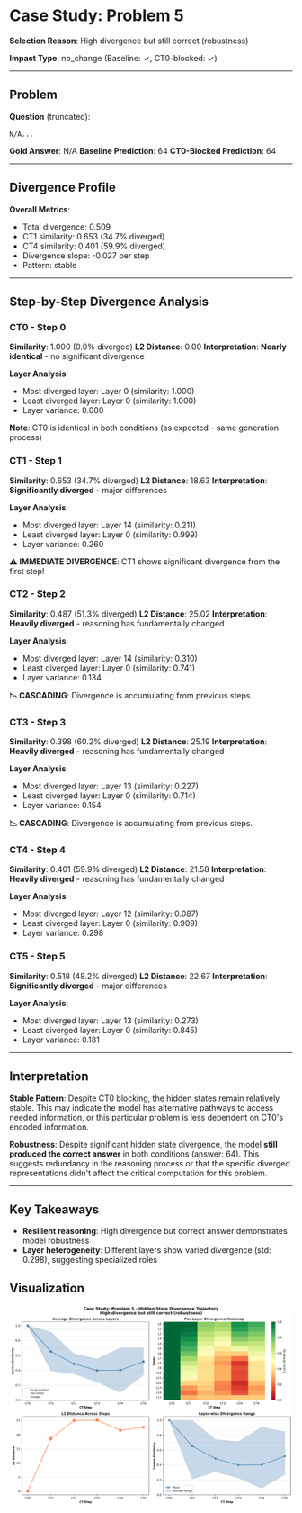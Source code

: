 # Case Study: Problem 5

**Selection Reason**: High divergence but still correct (robustness)

**Impact Type**: no_change (Baseline: ✓, CT0-blocked: ✓)

---

## Problem

**Question** (truncated):
```
N/A...
```

**Gold Answer**: N/A
**Baseline Prediction**: 64
**CT0-Blocked Prediction**: 64

---

## Divergence Profile

**Overall Metrics**:
- Total divergence: 0.509
- CT1 similarity: 0.653 (34.7% diverged)
- CT4 similarity: 0.401 (59.9% diverged)
- Divergence slope: -0.027 per step
- Pattern: stable

---

## Step-by-Step Divergence Analysis

### CT0 - Step 0

**Similarity**: 1.000 (0.0% diverged)
**L2 Distance**: 0.00
**Interpretation**: **Nearly identical** - no significant divergence

**Layer Analysis**:
- Most diverged layer: Layer 0 (similarity: 1.000)
- Least diverged layer: Layer 0 (similarity: 1.000)
- Layer variance: 0.000

**Note**: CT0 is identical in both conditions (as expected - same generation process)

### CT1 - Step 1

**Similarity**: 0.653 (34.7% diverged)
**L2 Distance**: 18.63
**Interpretation**: **Significantly diverged** - major differences

**Layer Analysis**:
- Most diverged layer: Layer 14 (similarity: 0.211)
- Least diverged layer: Layer 0 (similarity: 0.999)
- Layer variance: 0.260

**⚠️ IMMEDIATE DIVERGENCE**: CT1 shows significant divergence from the first step!

### CT2 - Step 2

**Similarity**: 0.487 (51.3% diverged)
**L2 Distance**: 25.02
**Interpretation**: **Heavily diverged** - reasoning has fundamentally changed

**Layer Analysis**:
- Most diverged layer: Layer 14 (similarity: 0.310)
- Least diverged layer: Layer 0 (similarity: 0.741)
- Layer variance: 0.134

**📉 CASCADING**: Divergence is accumulating from previous steps.

### CT3 - Step 3

**Similarity**: 0.398 (60.2% diverged)
**L2 Distance**: 25.19
**Interpretation**: **Heavily diverged** - reasoning has fundamentally changed

**Layer Analysis**:
- Most diverged layer: Layer 13 (similarity: 0.227)
- Least diverged layer: Layer 0 (similarity: 0.714)
- Layer variance: 0.154

**📉 CASCADING**: Divergence is accumulating from previous steps.

### CT4 - Step 4

**Similarity**: 0.401 (59.9% diverged)
**L2 Distance**: 21.58
**Interpretation**: **Heavily diverged** - reasoning has fundamentally changed

**Layer Analysis**:
- Most diverged layer: Layer 12 (similarity: 0.087)
- Least diverged layer: Layer 0 (similarity: 0.909)
- Layer variance: 0.298

### CT5 - Step 5

**Similarity**: 0.518 (48.2% diverged)
**L2 Distance**: 22.67
**Interpretation**: **Significantly diverged** - major differences

**Layer Analysis**:
- Most diverged layer: Layer 13 (similarity: 0.273)
- Least diverged layer: Layer 0 (similarity: 0.845)
- Layer variance: 0.181

---

## Interpretation

**Stable Pattern**: Despite CT0 blocking, the hidden states remain relatively stable. This may indicate
the model has alternative pathways to access needed information, or this particular problem is less
dependent on CT0's encoded information.

**Robustness**: Despite significant hidden state divergence, the model **still produced the correct answer**
in both conditions (answer: 64). This suggests redundancy in the reasoning process
or that the specific diverged representations didn't affect the critical computation for this problem.

---

## Key Takeaways

- **Resilient reasoning**: High divergence but correct answer demonstrates model robustness
- **Layer heterogeneity**: Different layers show varied divergence (std: 0.298), suggesting specialized roles

## Visualization

![Divergence Trajectory](case_07_problem_5_divergence.png)
